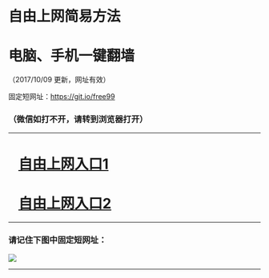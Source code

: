 ﻿# 自由上网简易方法

# 电脑、手机一键翻墙

（2017/10/09 更新，网址有效）

固定短网址：https://git.io/free99

### （微信如打不开，请转到浏览器打开）


***





# &nbsp;&nbsp; <a href="http://ft437830700.fwq-tz-1001.info/fwqtz01.html?t=100900113512 " target="_blank">自由上网入口1</a>
# &nbsp;&nbsp; <a href="http://ft1531024845.fwq-tz-1002.info/fwqtz02.html?t=100900121359 " target="_blank">自由上网入口2</a>
***

### 请记住下图中固定短网址：

<img src="https://s3-us-west-2.amazonaws.com/fwq-1001/yjfq-20170905okok.png" /> 


***

